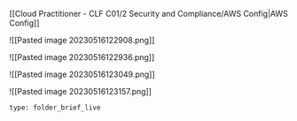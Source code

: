 [[Cloud Practitioner - CLF C01/2 Security and Compliance/AWS Config|AWS Config]] 

![[Pasted image 20230516122908.png]]

![[Pasted image 20230516122936.png]]

![[Pasted image 20230516123049.png]]

![[Pasted image 20230516123157.png]]




 
```ccard
type: folder_brief_live
```
 
